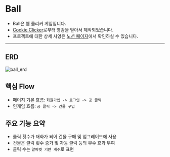 # Ball

- Ball은 웹 클리커 게임입니다.
- [Cookie Clicker](https://cookieclicker.com/)로부터 영감을 받아서 제작되었습니다.
- 프로젝트에 대한 상세 사양은 [노션 페이지](https://motley-broker-ff4.notion.site/Ball-2000e30515948041b77aee4a01dc5c96?pvs=74)에서 확인하실 수 있습니다.

---
## ERD
![ball_erd](https://github.com/user-attachments/assets/6ca8d5a9-135d-4c18-822e-ac6715e8fcb7)

## 핵심 Flow
- 페이지 기본 흐름: `회원가입 -> 로그인 -> 공 클릭`
- 인게임 흐름: `공 클릭 -> 건물 구입`

## 주요 기능 요약
- 클릭 횟수가 재화가 되어 건물 구매 및 업그레이드에 사용
- 건물은 클릭 횟수 증가 및 자동 클릭 등의 부수 효과 부여
- 클릭 수는 `알파벳 기반 계수`로 표현
